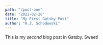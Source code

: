 ```yaml
---
path: "/post-one"
date: "2021-02-28"
title: "My First Gatsby Post"
author: "R.J. Schodowski"
---
```


This is my _second_ blog post in Gatsby. Sweet!
